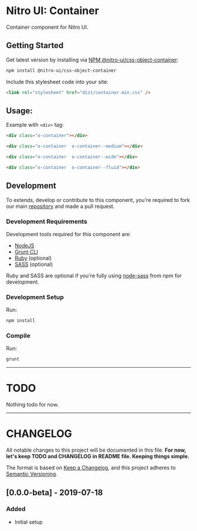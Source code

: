 # Nitro UI: Container

Container component for Nitro UI.

## Getting Started

Get latest version by installing via [NPM @nitro-ui/css-object-container](https://www.npmjs.com/package/@nitro-ui/css-object-container):

```sh
npm install @nitro-ui/css-object-container
```

Include this stylesheet code into your site:

```html
<link rel="stylesheet" href="dist/container.min.css" />
```

## Usage:

Example with `<div>` tag:

```html
<div class="o-container"></div>
```

```html
<div class="o-container  o-container--medium"></div>
```

```html
<div class="o-container  o-container--wide"></div>
```

```html
<div class="o-container  o-container--fluid"></div>
```



## Development

To extends, develop or contribute to this component, you're required to fork our main [repository](https://github.com/icarasia-engineering/nitro-ui) and made a pull request.

### Development Requirements

Development tools required for this component are:

- [NodeJS](https://nodejs.org/en/)
- [Grunt CLI](https://gruntjs.com)
- [Ruby](https://www.ruby-lang.org/en/) (optional)
- [SASS](https://sass-lang.com) (optional)

Ruby and SASS are optional if you're fully using [node-sass](https://github.com/sass/node-sass) from npm for development.

### Development Setup

Run:

```sh
npm install
```

### Compile

Run:

```sh
grunt
```
---

# TODO

Nothing todo for now.

---

# CHANGELOG

All notable changes to this project will be documented in this file. **For now, let's keep TODO and CHANGELOG in README file. Keeping things simple.**

The format is based on [Keep a Changelog](https://keepachangelog.com/en/1.0.0/),
and this project adheres to [Semantic Versioning](https://semver.org/spec/v2.0.0.html).

## [0.0.0-beta] - 2019-07-18
### Added
- Initial setup
